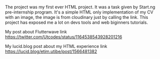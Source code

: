 The project was my first ever HTML project. 
It was a task given by Start.ng pre-internship program.
It's a simple HTML only implementation of my CV with an image, the image is from cloudinary just by calling the link.
This project has exposed me a lot on devs tools and web biginners tutorials.

My post about Flutterwave link https://twitter.com/Utcodes/status/1164538543928201216

My lucid.blog post about my HTML experience link https://lucid.blog/etim.utibe/post/1566481382

